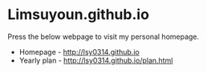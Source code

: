 # Limsuyoun.github.io
Press the below webpage to visit my personal homepage.
* Homepage - http://lsy0314.github.io
* Yearly plan - http://lsy0314.github.io/plan.html
